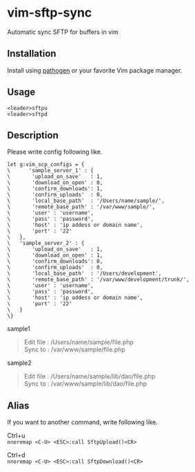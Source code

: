 vim-sftp-sync
============

Automatic sync SFTP for buffers in vim


Installation
----

Install using [pathogen] or your favorite Vim package manager.

Usage
----
    <leader>sftpu
    <leader>sftpd

Description
----

Please write config following like.

    let g:vim_scp_configs = {
    \      'sample_server_1' : {
    \    	'upload_on_save'   : 1,
    \    	'download_on_open' : 0,
    \    	'confirm_downloads': 1,
    \    	'confirm_uploads'  : 0,
    \		'local_base_path'  : '/Users/name/sample/',
    \		'remote_base_path' : '/var/www/sample/',
    \		'user' : 'username',
    \		'pass' : 'password',
    \		'host' : 'ip addess or domain name',
    \		'port' : '22'
    \	},
    \	'sample_server_2' : {
    \       'upload_on_save'   : 1,
    \    	'download_on_open' : 1,
    \    	'confirm_downloads': 0,
    \    	'confirm_uploads'  : 0,
    \		'local_base_path'  : '/Users/development',
    \		'remote_base_path' : '/var/www/development/trunk/',
    \		'user' : 'username',
    \		'pass' : 'password',
    \		'host' : 'ip addess or domain name',
    \		'port' : '22'
    \	}
    \}

sample1
 > Edit file : /Users/name/sample/file.php  
 > Sync to : /var/www/sample/file.php

sample2
 > Edit file : /Users/name/sample/lib/dao/file.php  
 > Sync to : /var/www/sample/lib/dao/file.php

Alias
----
  
If you want to another command, write following like.

Ctrl+u  
    `nnoremap <C-U> <ESC>:call SftpUpload()<CR>`
    
Ctrl+d  
    `nnoremap <C-U> <ESC>:call SftpDownload()<CR>`
    
[pathogen]:https://github.com/tpope/vim-pathogen/
